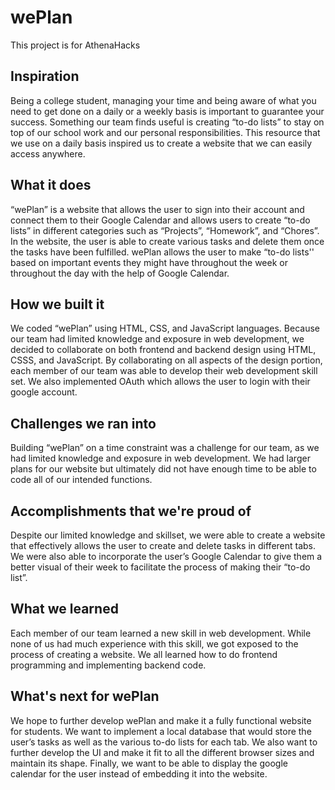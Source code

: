 # wePlan

This project is for AthenaHacks

## Inspiration 
Being a college student, managing your time and being aware of what you need to get done on a daily or a weekly basis is important to guarantee your success. Something our team finds useful is creating “to-do lists” to stay on top of our school work and our personal responsibilities. This resource that we use on a daily basis inspired us to create a website that we can easily access anywhere. 
## What it does
“wePlan” is a website that allows the user to sign into their account and connect them to their Google Calendar and allows users to create “to-do lists” in different categories such as “Projects”, “Homework”, and “Chores”. In the website, the user is able to create various tasks and delete them once the tasks have been fulfilled. wePlan allows the user to make “to-do lists'' based on important events they might have throughout the week or throughout the day with the help of Google Calendar.
## How we built it
We coded “wePlan” using HTML, CSS, and JavaScript languages. Because our team had limited knowledge and exposure in web development, we decided to collaborate on both frontend and backend design using HTML, CSSS, and JavaScript. By collaborating on all aspects of the design portion, each member of our team was able to develop their web development skill set. We also implemented OAuth which allows the user to login with their google account.
## Challenges we ran into
Building “wePlan” on a time constraint was a challenge for our team, as we had limited knowledge and exposure in web development. We had larger plans for our website but ultimately did not have enough time to be able to code all of our intended functions.
## Accomplishments that we're proud of
Despite our limited knowledge and skillset, we were able to create a website that effectively allows the user to create and delete tasks in different tabs. We were also able to incorporate the user’s Google Calendar to give them a better visual of their week to facilitate the process of making their “to-do list”.
## What we learned
Each member of our team learned a new skill in web development. While none of us had much experience with this skill, we got exposed to the process of creating a website. We all learned how to do frontend programming and implementing backend code. 
## What's next for wePlan
We hope to further develop wePlan and make it a fully functional website for students. We want to implement a local database that would store the user’s tasks as well as the various to-do lists for each tab. We also want to further develop the UI and make it fit to all the different browser sizes and maintain its shape. Finally, we want to be able to display the google calendar for the user instead of embedding it into the website. 



